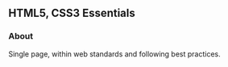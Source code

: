 ## HTML5, CSS3 Essentials

### About

Single page, within web standards and following best practices.
